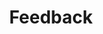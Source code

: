 ---
permalink: /it-u4o1/feedback
title: "Feedback"
# last_modified_at: 
excerpt: "Let me know what you think"
comments: true
---